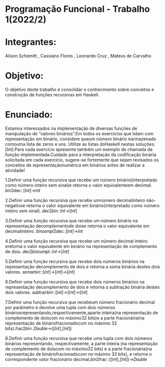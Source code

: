 # Programação Funcional - Trabalho 1(2022/2)

# Integrantes:
Alison Schemitt , Cassiano Flores , Leonardo Cruz , Mateus de Carvalho 

# Objetivo:
O objetivo deste trabalho é consolidar o conhecimento sobre conceitos e construção de funções recursivas em Haskell.

# Enunciado:
Estamos  interessados na  implementação  de  diversas  funções  de  manipulação  de “valores  binários”.Em  todos  os exercícios que lidam com representação em binário, considere queum número binário éarmazenado comouma lista de zeros e uns. Utilize as listas doHaskell nestas soluções: [Int].Para cada exercício apresente também um exemplo de  chamada  da  função  implementada.Cuidado  para a  interpretação  da  codificação  binária  solicitada  em  cada exercício, sugere-se fortemente que sejam revisados os conceitos de representaçãonumérica em binários antes de realizar a atividade!

1.Definir uma função recursiva que recebe um número binário(interpretado como número inteiro sem sinal)e retorna o valor equivalenteem decimal. 𝑏𝑖𝑛2𝑑𝑒𝑐∷[𝐼𝑛𝑡]→𝐼𝑛𝑡

2.Definir uma função recursiva que recebe umnúmero decimalinteiro não-negativoe retorna o valor equivalente em binário(interpretado como número inteiro sem sinal). 𝑑𝑒𝑐2𝑏𝑖𝑛∷𝐼𝑛𝑡→[𝐼𝑛𝑡]

3.Definir  uma  função  recursiva  que  recebe  um  número  binário na  representação  decomplementode  doise retorna o valor equivalente em decimalinteiro. 𝑏𝑖𝑛𝑐𝑜𝑚𝑝𝑙2𝑑𝑒𝑐∷[𝐼𝑛𝑡]→𝐼𝑛𝑡

4.Definir uma função recursiva que recebe um número decimal inteiro eretorna o valor equivalente em binário na representação de complemento de dois. 𝑑𝑒𝑐2𝑏𝑖𝑛𝑐𝑜𝑚𝑝𝑙∷𝐼𝑛𝑡→[𝐼𝑛𝑡]

5.Definir uma função recursiva que recebe dois números binários na representação decomplemento de dois e retorna a soma binária destes dois valores. 𝑠𝑜𝑚𝑎𝑟𝑏𝑖𝑛∷[𝐼𝑛𝑡]→[𝐼𝑛𝑡]→[𝐼𝑛𝑡]

6.Definir uma função recursiva que recebe dois números binários na representação decomplemento de dois e retorna a subtração binária destes dois valores. 𝑠𝑢𝑏𝑡𝑟𝑎𝑖𝑟𝑏𝑖𝑛∷[𝐼𝑛𝑡]→[𝐼𝑛𝑡]→[𝐼𝑛𝑡]

7.Definir uma função recursiva que recebeum número fracionário decimal por parâmetro e devolve uma tupla com   dois   números   bináriosrepresentando,respectivamente,aparte   inteira(na   representação   de complemento de doiscom no máximo32 bits)e a parte fracionária(na representação de bináriofracionadocom no máximo 32 bits).𝑓𝑟𝑎𝑐2𝑏𝑖𝑛∷𝐷𝑜𝑢𝑏𝑙𝑒→([𝐼𝑛𝑡],[𝐼𝑛𝑡])

8.Definir   uma   função   recursiva   que   recebe   uma   tupla   com   dois   números   binários   representando, respectivamente, a parte inteira (na representação de complemento de doiscom no máximo32 bits) e a parte fracionária(na representação de bináriofracionadocom no máximo 32 bits), e retorna o correspondente valor fracionário decimal.𝑏𝑖𝑛2𝑓𝑟𝑎𝑐∷([𝐼𝑛𝑡],[𝐼𝑛𝑡])→𝐷𝑜𝑢𝑏𝑙𝑒